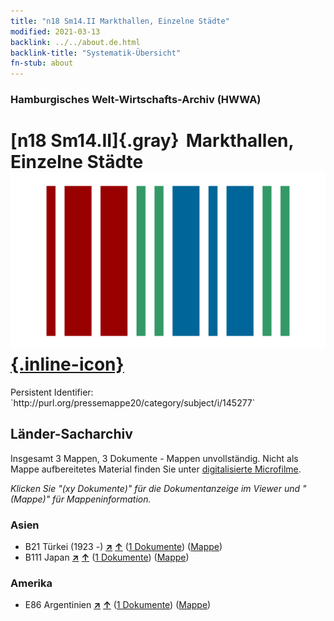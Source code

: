 ```yaml
---
title: "n18 Sm14.II Markthallen, Einzelne Städte"
modified: 2021-03-13
backlink: ../../about.de.html
backlink-title: "Systematik-Übersicht"
fn-stub: about
---
```


### Hamburgisches Welt-Wirtschafts-Archiv (HWWA)

# [n18 Sm14.II]{.gray}&#8201; Markthallen, Einzelne Städte &#160; [![Wikidata](/images/Wikidata-logo.svg "Wikidata"){.inline-icon}](http://www.wikidata.org/entity/Q104710937)

<div class="hint">Persistent Identifier: `http://purl.org/pressemappe20/category/subject/i/145277`</div>







## Länder-Sacharchiv




Insgesamt 3 Mappen, 3 Dokumente - Mappen unvollständig.
Nicht als Mappe aufbereitetes Material finden Sie unter [digitalisierte Microfilme](/film/h1_sh.de.html).

_Klicken Sie "(xy Dokumente)" für die Dokumentanzeige im Viewer und "(Mappe)" für Mappeninformation._




### Asien

- B21 Türkei (1923 -) [**&nearr;**](../../../geo/i/141111/about.de.html "Türkei (1923 -) (alle Mappen)") [**&uarr;**](../../../geo/about.de.html#B21 "Ländersystematik") (<a href="https://pm20.zbw.eu/iiifview/folder/sh/141111,145277" title="über: Türkei (1923 -) : Markthallen, Einzelne Städte" target="_blank">1 Dokumente</a>) ([Mappe](../../../../folder/sh/1411xx/141111/1452xx/145277/about.de.html))
- B111 Japan [**&nearr;**](../../../geo/i/141272/about.de.html "Japan (alle Mappen)") [**&uarr;**](../../../geo/about.de.html#B111 "Ländersystematik") (<a href="https://pm20.zbw.eu/iiifview/folder/sh/141272,145277" title="über: Japan : Markthallen, Einzelne Städte" target="_blank">1 Dokumente</a>) ([Mappe](../../../../folder/sh/1412xx/141272/1452xx/145277/about.de.html))

### Amerika

- E86 Argentinien [**&nearr;**](../../../geo/i/141692/about.de.html "Argentinien (alle Mappen)") [**&uarr;**](../../../geo/about.de.html#E86 "Ländersystematik") (<a href="https://pm20.zbw.eu/iiifview/folder/sh/141692,145277" title="über: Argentinien : Markthallen, Einzelne Städte" target="_blank">1 Dokumente</a>) ([Mappe](../../../../folder/sh/1416xx/141692/1452xx/145277/about.de.html))








